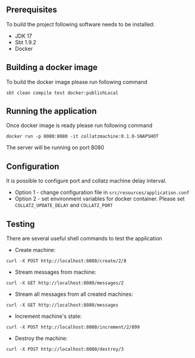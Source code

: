 ## Prerequisites

To build the project following software needs to be installed:
* JDK 17
* Sbt 1.9.2
* Docker


## Building a docker image
To build the docker image please run following command
```
sbt clean compile test docker:publishLocal
```

## Running the application
Once docker image is ready please run following command
```
docker run -p 8080:8080 -it collatzmachine:0.1.0-SNAPSHOT
```
The server will be running on port 8080

## Configuration
It is possible to configure port and collatz machine delay interval. 
* Option 1 - change configuration file in `src/resources/application.conf`
* Option 2 - set environment variables for docker container. Please set `COLLATZ_UPDATE_DELAY` and `COLLATZ_PORT`

## Testing
There are several useful shell commands to test the application
* Create machine:
```
curl -X POST http://localhost:8080/create/2/8 
```
* Stream messages from machine:
```
curl -X GET http://localhost:8080/messages/2
```
* Stream all messages from all created machines:
```
curl -X GET http://localhost:8080/messages
```
* Increment machine's state:
```
curl -X POST http://localhost:8080/increment/2/899
```
* Destroy the machine:
```
curl -X POST http://localhost:8080/destroy/3
```


